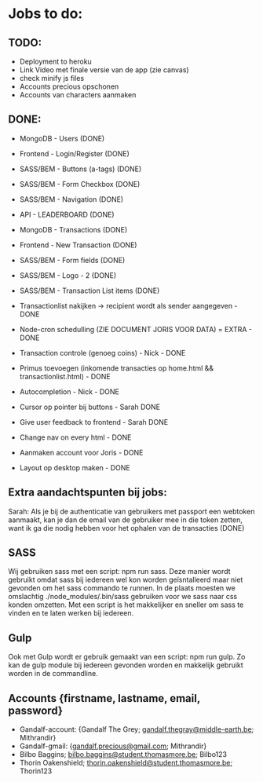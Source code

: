 # Jobs to do:

## TODO:
- Deployment to heroku
- Link Video met finale versie van de app (zie canvas)
- check minify js files
- Accounts precious opschonen
- Accounts van characters aanmaken



## DONE:
- MongoDB - Users (DONE)
- Frontend - Login/Register (DONE)
- SASS/BEM - Buttons (a-tags) (DONE)
- SASS/BEM - Form Checkbox (DONE)
- SASS/BEM - Navigation (DONE)
- API - LEADERBOARD (DONE)

- MongoDB - Transactions (DONE)
- Frontend - New Transaction (DONE)
- SASS/BEM - Form fields (DONE)
- SASS/BEM - Logo - 2 (DONE)
- SASS/BEM - Transaction List items (DONE)

- Transactionlist nakijken -> recipient wordt als sender aangegeven - DONE
- Node-cron schedulling (ZIE DOCUMENT JORIS VOOR DATA) = EXTRA - DONE
- Transaction controle (genoeg coins) - Nick - DONE
- Primus toevoegen (inkomende transacties op home.html && transactionlist.html) - DONE
- Autocompletion - Nick - DONE
- Cursor op pointer bij buttons - Sarah DONE
- Give user feedback to frontend - Sarah DONE
- Change nav on every html - DONE
- Aanmaken account voor Joris - DONE
- Layout op desktop maken - DONE



## Extra aandachtspunten bij jobs:
Sarah: Als je bij de authenticatie van gebruikers met passport een webtoken aanmaakt, kan je dan de email van de gebruiker mee in die token zetten, want ik ga die nodig hebben voor het ophalen van de transacties (DONE)



## SASS
Wij gebruiken sass met een script: npm run sass. 
Deze manier wordt gebruikt omdat sass bij iedereen wel kon worden geïsntalleerd maar niet gevonden om het sass commando te runnen.
In de plaats moesten we omslachtig ./node_modules/.bin/sass gebruiken voor we sass naar css konden omzetten.
Met een script is het makkelijker en sneller om sass te vinden en te laten werken bij iedereen.


## Gulp
Ook met Gulp wordt er gebruik gemaakt van een script: npm run gulp.
Zo kan de gulp module bij iedereen gevonden worden en makkelijk gebruikt worden in de commandline.


## Accounts {firstname, lastname, email, password}
- Gandalf-account: {Gandalf The Grey; gandalf.thegray@middle-earth.be; Mithrandir}
- Gandalf-gmail: {gandalf.precious@gmail.com; Mithrandir}
- Bilbo Baggins; bilbo.baggins@student.thomasmore.be; Bilbo123
- Thorin Oakenshield; thorin.oakenshield@student.thomasmore.be; Thorin123
